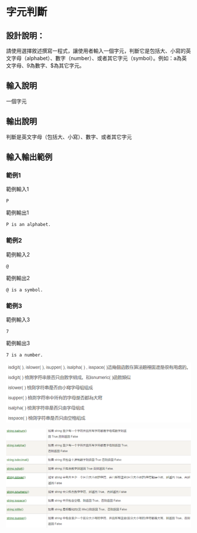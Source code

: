 # 字元判斷

## 設計說明：
請使用選擇敘述撰寫一程式，讓使用者輸入一個字元，判斷它是包括大、小寫的英文字母（alphabet）、數字（number）、或者其它字元（symbol）。例如：a為英文字母、9為數字、$為其它字元。

## 輸入說明
一個字元


## 輸出說明
判斷是英文字母（包括大、小寫）、數字、或者其它字元


## 輸入輸出範例

### 範例1
範例輸入1
```
P
```
範例輸出1
```
P is an alphabet.
```
### 範例2
範例輸入2
```
@
```
範例輸出2
```
@ is a symbol.
```
### 範例3
範例輸入3
```
7
```
範例輸出3
```
7 is a number.
```

![](../../img/2020-10-28-13-29-28.png)

![](../../img/2020-10-28-13-33-48.png)